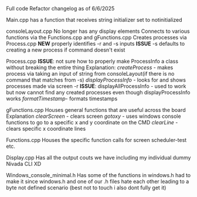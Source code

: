 Full code Refactor changelog as of 6/6/2025

Main.cpp
has a function that receives string initializer set to notinitialized 

consoleLayout.cpp
  No longer has any display elements
  Connects to various functions via the Functions.cpp and gFunctions.cpp
  Creates processes via Process.cpp
 **NEW** properly identifies -r and -s inputs
 **ISSUE** -s defaults to creating a new process if command doesn't exist 

Process.cpp
  **ISSUE**: not sure how to properly make ProcessInfo a class without breaking the entire thing
  Explanation:
    _createProcess_ - makes process via taking an input of string from consoleLayout(if there is no command that matches from -s)
    _displayProcessInfo_ - looks for and shows processes made via screen -r <process name>
  **ISSUE**: displayAllProcessInfo - used to work but now cannot find any created processes even though displayProcessInfo works
    _formatTimestamp_- formats timestamps

gFunctions.cpp
  Houses general functions that are useful across the board
  Explanation
    _clearScreen_ - clears screen
    _gotoxy_ - uses windows console functions to go to a specific x and y coordinate on the CMD
    _clearLine_ - clears specific x coordinate lines

Functions.cpp
  Houses the specific function calls for screen scheduler-test etc.

Display.cpp
  Has all the output couts we have including my individual dummy Nivada CLI XD

Windows_console_minimal.h
  Has some of the functions in windows.h had to make it since windows.h and one of our .h files hate each other leading to a byte not defined scenario (best not to touch i also dont fully get it)
